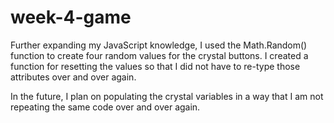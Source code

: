 # week-4-game

Further expanding my JavaScript knowledge, I used the Math.Random() function to create four random values for the crystal buttons. I created a function for resetting the values so that I did not have to re-type those attributes over and over again.

In the future, I plan on populating the crystal variables in a way that I am not repeating the same code over and over again.
